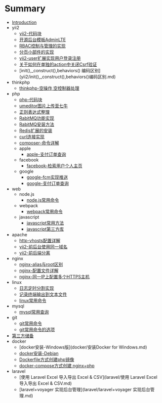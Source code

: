 # Summary

* [Introduction](README.md)
* yii2
  * [yii2-代码块](yii2/yii2代码块.md)
  * [开源后台模板AdminLTE](yii2/使用开源后台模板adminlte.md)
  * [RBAC控制与管理的实现](yii2/后台实现rbac权限管理方法.md)
  * [分页小部件的实现](yii2/分页小部件的实现.md)
  * [yii2-user扩展实现用户登录注册](yii2/yii2-user扩展实现用户登录注册.md)
  * [关于如何在单独的action中关闭Csrf验证](yii2/在单独的action中关闭csrf验证.md)
  * \[init\(\),\_construct\(\),behaviors\(\) 编码区别\]\(yii2/init\(\),\_construct\(\),behaviors\(\)编码区别.md\)
* thinkphp
  * [thinkphp-空操作 空控制器处理](thinkphp/thinkphp-空操作-空控制器处理.md)
* php
  * [php-代码块](php/php代码块.md)
  * [umeditor图片上传至七牛](php/umeditor图片上传至七牛.md)
  * [正则表达式整理](php/正则表达式整理.md)
  * [RabitMQ功能实现](php/rabbitmq功能实现.md)
  * [RabitMQ安装方法](php/rabbitmq安装方法.md)
  * [Redis扩展的安装](php/redis扩展的安装.md)
  * [curl连接实现](php/curl连接实现.md)
  * [composer-命令详解](php/composer常用命令.md)
  * apple
    * [apple-支付订单查询](php/apple/苹果内购订单验证.md)
  * facebook
    * [facebook-检索用户个人主页](php/facebook/facebook-检索用户个人主页.md)
  * google
    * [google-fcm实现推送](php/google/google-fcm推送.md)
    * [google-支付订单查询](php/google/google-支付订单查询.md)
* web
  * node.js
    * [node.js常用命令](web/node.js/Node.js-常用命令.md)
  * webpack
    * [webpack常用命令](web/webpack/webpack-常用命令.md)
  * javascript
    * [javascript常用方法](web/javascript/javascript常用方法.md)
    * [javascript第三方库](web/javascript/javascript第三方库.md)
* apache
  * [http-vhosts配置详解](apche/http-vhosts配置详解.md)
  * [yii2-前后台使用同一域名](apche/yii2-前后台使用同一域名.md)
  * [yii2-前后端分离](apche/yii2-前后端分离.md)
* nginx
  * [nginx-alias与root区别](nginx/nginx-alias与root区别.md)
  * [nginx-配置文件详解](nginx/nginx-.md)
  * [nginx-同一IP上配置多个HTTPS主机](nginx/nginx-同一IP配置多个https主机.md)
* linux
  * [日志定时分割实现](linux/日志定时分割实现.md)
  * [记录终端输出到文本文件](linux/记录终端输出到文本文件.md)
  * [linux常用命令](linux/linux常用命令.md)
* mysql
  * [mysql常用查询](mysql/mysql常用查询.md)
* git
  * [git常用命令](git/git常用命令.md)
  * [git常用命令的选项](git/git常用命令选项.md)
* [第三方储备](third_party_reserves/第三方储备.md)
* docker
  * [docker安装-Windows版](docker/安装Docker for Windows.md)
  * [docker安装-Debian](docker/docker安装-debian.md)
  * [Dockerfile方式创建php镜像](docker/dockerfile创建镜像.md)
  * [docker-compose方式创建 nginx+php](docker/docker-compose方式创建nginx+php.md)
* laravel
  * [使用 Laravel Excel 导入导出 Excel & CSV](laravel/使用 Laravel Excel 导入导出 Excel & CSV.md)
  * [laravel+voyager 实现后台管理](laravel/laravel+voyager 实现后台管理.md)

